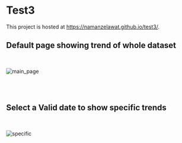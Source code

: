 # Test3

This project is hosted at https://namanzelawat.github.io/test3/.

## Default page showing trend of whole dataset
<br>

![main_page](https://user-images.githubusercontent.com/44704257/150676467-031889fd-4667-41d6-9aea-65c6739ae9f9.PNG)

<br>
<br>

## Select a Valid date to show specific trends
<br>

![specific](https://user-images.githubusercontent.com/44704257/150676518-2200eb80-ae53-4a14-ad25-bfb3ab697744.PNG)
